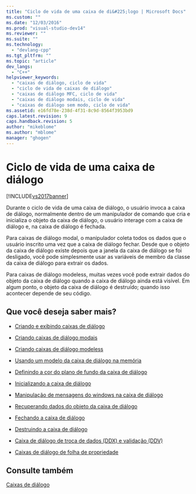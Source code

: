 ```yaml
---
title: "Ciclo de vida de uma caixa de di&#225;logo | Microsoft Docs"
ms.custom: ""
ms.date: "12/03/2016"
ms.prod: "visual-studio-dev14"
ms.reviewer: ""
ms.suite: ""
ms.technology: 
  - "devlang-cpp"
ms.tgt_pltfrm: ""
ms.topic: "article"
dev_langs: 
  - "C++"
helpviewer_keywords: 
  - "caixas de diálogo, ciclo de vida"
  - "ciclo de vida de caixas de diálogo"
  - "caixas de diálogo MFC, ciclo de vida"
  - "caixas de diálogo modais, ciclo de vida"
  - "caixas de diálogo sem modo, ciclo de vida"
ms.assetid: e16fd78e-238d-4f31-8c9d-8564f3953bd9
caps.latest.revision: 9
caps.handback.revision: 5
author: "mikeblome"
ms.author: "mblome"
manager: "ghogen"
---
```

# Ciclo de vida de uma caixa de di&#225;logo
[!INCLUDE[vs2017banner](../assembler/inline/includes/vs2017banner.md)]

Durante o ciclo de vida de uma caixa de diálogo, o usuário invoca a caixa de diálogo, normalmente dentro de um manipulador de comando que cria e inicializa o objeto da caixa de diálogo, o usuário interage com a caixa de diálogo e, na caixa de diálogo é fechada.  
  
 Para caixas de diálogo modal, o manipulador coleta todos os dados que o usuário inscrito uma vez que a caixa de diálogo fechar.  Desde que o objeto da caixa de diálogo existe depois que a janela da caixa de diálogo se foi desligado, você pode simplesmente usar as variáveis de membro da classe da caixa de diálogo para extrair os dados.  
  
 Para caixas de diálogo modeless, muitas vezes você pode extrair dados do objeto da caixa de diálogo quando a caixa de diálogo ainda está visível.  Em algum ponto, o objeto da caixa de diálogo é destruído; quando isso acontecer depende de seu código.  
  
## Que você deseja saber mais?  
  
-   [Criando e exibindo caixas de diálogo](../mfc/creating-and-displaying-dialog-boxes.md)  
  
-   [Criando caixas de diálogo modais](../mfc/creating-modal-dialog-boxes.md)  
  
-   [Criando caixas de diálogo modeless](../mfc/creating-modeless-dialog-boxes.md)  
  
-   [Usando um modelo da caixa de diálogo na memória](../mfc/using-a-dialog-template-in-memory.md)  
  
-   [Definindo a cor do plano de fundo da caixa de diálogo](../mfc/setting-the-dialog-box’s-background-color.md)  
  
-   [Inicializando a caixa de diálogo](../mfc/initializing-the-dialog-box.md)  
  
-   [Manipulação de mensagens do windows na caixa de diálogo](../mfc/handling-windows-messages-in-your-dialog-box.md)  
  
-   [Recuperando dados do objeto da caixa de diálogo](../Topic/Retrieving%20Data%20from%20the%20Dialog%20Object.md)  
  
-   [Fechando a caixa de diálogo](../mfc/closing-the-dialog-box.md)  
  
-   [Destruindo a caixa de diálogo](../Topic/Destroying%20the%20Dialog%20Box.md)  
  
-   [Caixa de diálogo de troca de dados \(DDX\) e validação \(DDV\)](../mfc/dialog-data-exchange-and-validation.md)  
  
-   [Caixas de diálogo de folha de propriedade](../mfc/property-sheets-and-property-pages-mfc.md)  
  
## Consulte também  
 [Caixas de diálogo](../mfc/dialog-boxes.md)